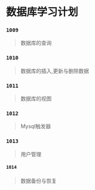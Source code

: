 # 数据库学习计划

### `1009` 

>  数据库的查询

### `1010`

> 数据库的插入,更新与删除数据

### `1011`

> 数据库的视图

### `1012`

> Mysql触发器

### `1013`

> 用户管理

#### `1014`

> 数据备份与恢复